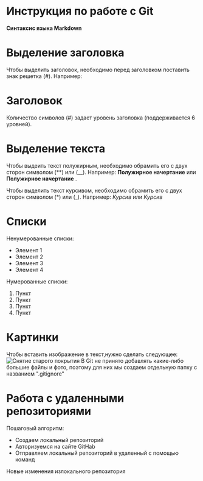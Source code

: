 # Инструкция по работе с Git

**Синтаксис языка Markdown**

# Выделение заголовка

Чтобы выделить заголовок, необходимо перед заголовком поставить знак решетка (#). Например: 
# Заголовок 
Количество символов (#) задает уровень заголовка (поддерживается 6 уровней).

# Выделение текста
Чтобы выдеить текст полужирным, необходимо обрамить его с двух сторон символом (**) или (__). Например:
**Полужирное начертание** или __Полужирное начертание__ .

Чтобы выделить текст курсивом, необходимо обрамить его с двух сторон символом (*) или (_). Например:
*Курсив* или _Курсив_

# Списки
Ненумерованные списки:
* Элемент 1
* Элемент 2
* Элемент 3
* Элемент 4

Нумерованные списки:
1. Пункт
2. Пункт
3. Пункт
4. Пункт


# Картинки
Чтобы вставить изображение в текст,нужно сделать следующее:
![Снятие старого покрытия](%D0%A1%D0%BD%D1%8F%D1%82%D0%B8%D0%B5.jpg)
В Git не принято добавлять какие-либо большие файлы и фото, поэтому для них мы создаем отдельную папку с названием ".gitignore"

# Работа с удаленными репозиториями
Пошаговый алгоритм:
* Создаем локальный репозиторий
* Авторизуемся на сайте GitHab
* Отправляем локальный репозиторий в удаленный с помощью команд

Новые изменения излокального репозитория
